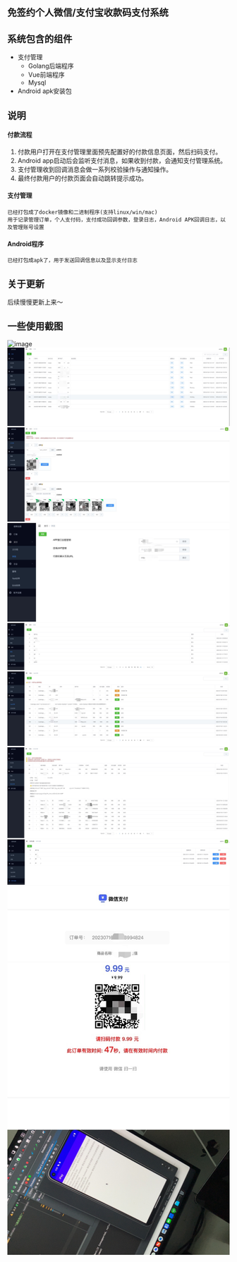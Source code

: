 ## 免签约个人微信/支付宝收款码支付系统

## 系统包含的组件
- 支付管理
  - Golang后端程序
  - Vue前端程序
  - Mysql
- Android apk安装包

## 说明
#### 付款流程
1. 付款用户打开在支付管理里面预先配置好的付款信息页面，然后扫码支付。
2. Android app启动后会监听支付消息，如果收到付款，会通知支付管理系统。
3. 支付管理收到回调消息会做一系列校验操作与通知操作。
4. 最终付款用户的付款页面会自动跳转提示成功。

#### 支付管理
```
已经打包成了docker镜像和二进制程序(支持linux/win/mac)
用于记录管理订单，个人支付码，支付成功回调参数，登录日志，Android APK回调日志，以及管理账号设置
```

#### Android程序
```
已经打包成apk了，用于发送回调信息以及显示支付日志

```


## 关于更新
后续慢慢更新上来～


## 一些使用截图
![image](https://github.com/bugfan/ipayment/blob/main/img/1.jpeg)
![image](https://github.com/bugfan/ipayment/blob/main/img/2.jpeg)
![image](https://github.com/bugfan/ipayment/blob/main/img/3.jpeg)
![image](https://github.com/bugfan/ipayment/blob/main/img/4.jpeg)
![image](https://github.com/bugfan/ipayment/blob/main/img/5.jpeg)
![image](https://github.com/bugfan/ipayment/blob/main/img/6.jpeg)
![image](https://github.com/bugfan/ipayment/blob/main/img/7.jpeg)
![image](https://github.com/bugfan/ipayment/blob/main/img/8.jpeg)
![image](https://github.com/bugfan/ipayment/blob/main/img/9.jpeg)
![image](https://github.com/bugfan/ipayment/blob/main/img/apk.JPG)
